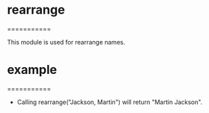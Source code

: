 # rearrange
===========

This module is used for rearrange names.

# example
===========
 * Calling rearrange("Jackson, Martin") will return "Martin Jackson".
 
